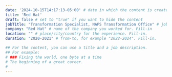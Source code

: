 ```yaml
---
date: '2024-10-15T14:17:13-05:00' # date in which the content is created - defaults to "today"
title: 'Red Hat'
draft: false # set to "true" if you want to hide the content 
jobTitle: "Transformation Specialist, NAPS Transformation Office" # job description/title. Fill-in
company: "Red Hat" # name of the company you worked for. Fill-in
location: "" # place/city/country for the experience. Fill-in.
duration: "2020-2021" # from-to, for example "2022-2024". Fill-in.

## For the content, you can use a title and a job description.
## For example:
# ### Fixing the world, one byte at a time
# The beginning of a great career. 
# 
---
```


